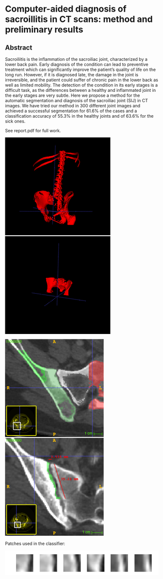 # Computer-aided diagnosis of sacroillitis in CT scans: method and preliminary results

## Abstract
Sacroiliitis is the inflammation of the sacroiliac joint, characterized by a lower
back pain. Early diagnosis of the condition can lead to preventive treatment
which can significantly improve the patient’s quality of life on the long run.
However, if it is diagnosed late, the damage in the joint is irreversible, and
the patient could suffer of chronic pain in the lower back as well as limited
mobility. The detection of the condition in its early stages is a difficult task,
as the differences between a healthy and inflammated joint in the early stages
are very subtle. Here we propose a method for the automatic segmentation and
diagnosis of the sacroiliac joint (SIJ) in CT images. We have tried our method
in 300 different joint images and achieved a successful segmentation for 61.6%
of the cases and a classification accuracy of 55.3% in the healthy joints and of
63.6% for the sick ones.

See report.pdf for full work. 

![alt text](https://github.com/elielhojman/MIP_lab/blob/master/docs/images/skeleton_seg.png)
![alt text](https://github.com/elielhojman/MIP_lab/blob/master/docs/images/hips_seg.png)

![alt text](https://github.com/elielhojman/MIP_lab/blob/master/docs/images/fullSeg2.png)
![alt text](https://github.com/elielhojman/MIP_lab/blob/master/docs/images/jointArea.png)

Patches used in the classifier:

![alt text](https://github.com/elielhojman/MIP_lab/blob/master/docs/images/border_patches.png)


